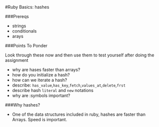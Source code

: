 #Ruby Basics: hashes

###Prereqs
- strings
- conditionals
- arays


###Points To Ponder

Look through these now and then use them to test yourself after doing the assignment


* why are hases faster than arrays?
* how do you initialize a hash?
* how can we iterate a hash?
* describe: `has_value`,`has_key`,`fetch`,`values_at`,`delete`,`frst`
* describe hash `literal` and `new` notations
* why are :symbols important?


###Why hashes?
- One of the data structures included in ruby, hashes are faster than Arrays. Speed is important.

